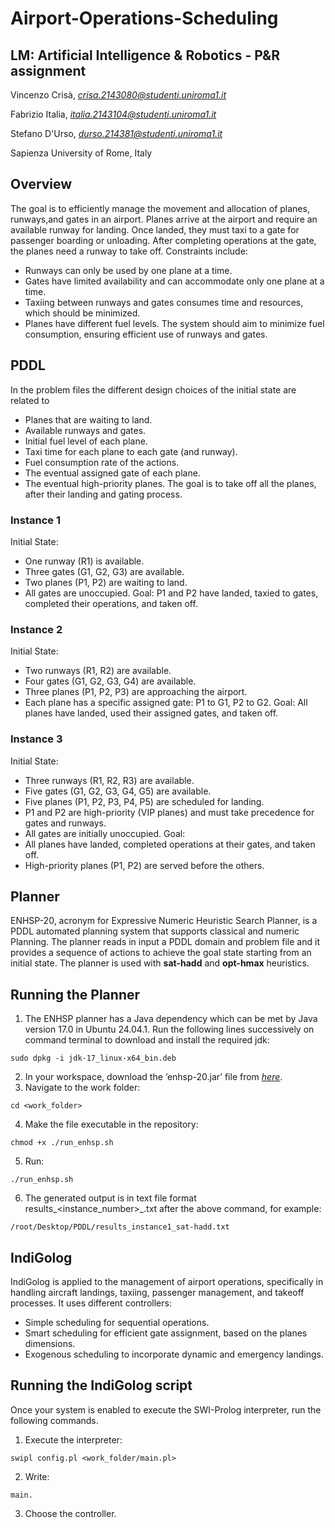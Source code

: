 # Airport-Operations-Scheduling

## LM: Artificial Intelligence & Robotics - P&R assignment 
Vincenzo Crisà, _[crisa.2143080@studenti.uniroma1.it](mailto:crisa.2143080@studenti.uniroma1.it)_

Fabrizio Italia, _[italia.2143104@studenti.uniroma1.it](mailto:italia.2143104@studenti.uniroma1.it)_


Stefano D'Urso, _[durso.214381@studenti.uniroma1.it](mailto:durso.214381@studenti.uniroma1.it)_

Sapienza University of Rome, Italy

## Overview

The goal is to efficiently manage the movement and allocation of planes, runways,and gates in an airport. Planes arrive at the airport and require an available runway for landing. Once landed, they must taxi to a gate for passenger boarding or unloading. After completing operations at the gate, the planes need a runway to take off. Constraints include:
* Runways can only be used by one plane at a time.
* Gates have limited availability and can accommodate only one plane at a time.
* Taxiing between runways and gates consumes time and resources, which should be minimized.
* Planes have different fuel levels.
The system should aim to minimize fuel consumption, ensuring efficient use of runways
and gates.

## PDDL

In the problem files the different design choices of the initial state are related to 
* Planes that are waiting to land.
* Available runways and gates.
* Initial fuel level of each plane.
* Taxi time for each plane to each gate (and runway).
* Fuel consumption rate of the actions.
* The eventual assigned gate of each plane.
* The eventual high-priority planes.
The goal is to take off all the planes, after their landing and gating process.

### Instance 1
Initial State:
* One runway (R1) is available.
* Three gates (G1, G2, G3) are available.
* Two planes (P1, P2) are waiting to land.
* All gates are unoccupied.
Goal: P1 and P2 have landed, taxied to gates, completed their operations, and taken
off.

### Instance 2
Initial State:
* Two runways (R1, R2) are available.
* Four gates (G1, G2, G3, G4) are available.
* Three planes (P1, P2, P3) are approaching the airport.
* Each plane has a specific assigned gate: P1 to G1, P2 to G2.
Goal: All planes have landed, used their assigned gates, and taken off.

### Instance 3
Initial State:
* Three runways (R1, R2, R3) are available.
* Five gates (G1, G2, G3, G4, G5) are available.
* Five planes (P1, P2, P3, P4, P5) are scheduled for landing.
* P1 and P2 are high-priority (VIP planes) and must take precedence for gates and runways.
* All gates are initially unoccupied.
Goal:
* All planes have landed, completed operations at their gates, and taken off.
* High-priority planes (P1, P2) are served before the others.

## Planner
ENHSP-20, acronym for Expressive Numeric Heuristic Search Planner, is a PDDL automated planning system that supports classical and numeric Planning. The planner reads in input a PDDL domain and problem file and it provides a sequence of actions to achieve the goal state starting from an initial state.
The planner is used with **sat-hadd** and **opt-hmax** heuristics.

## Running the Planner

1. The ENHSP planner has a Java dependency which can be met by Java version 17.0 in Ubuntu 24.04.1. Run the following lines successively on command terminal to download and install the required jdk:
```
sudo dpkg -i jdk-17_linux-x64_bin.deb
```

2. In your workspace, download the ‘enhsp-20.jar’ file from _[here](https://sites.google.com/view/enhsp/)_.
3. Navigate to the work folder:
```
cd <work_folder>
```
4. Make the file executable in the repository:
```
chmod +x ./run_enhsp.sh
```
5. Run:
```
./run_enhsp.sh
```
6. The generated output is in text file format results_<instance_number>_<heuristic>.txt after the above command, for example:
```
/root/Desktop/PDDL/results_instance1_sat-hadd.txt
```

## IndiGolog
IndiGolog is applied to the management of airport operations, specifically in handling aircraft landings, taxiing, passenger management, and takeoff processes.
It uses different controllers:
* Simple scheduling for sequential operations.
* Smart scheduling for efficient gate assignment, based on the planes dimensions.
* Exogenous scheduling to incorporate dynamic and emergency landings.

## Running the IndiGolog script
Once your system is enabled to execute the SWI-Prolog interpreter, run the following commands.
1. Execute the interpreter:
```
swipl config.pl <work_folder/main.pl>
```
2. Write:
```
main.
```
3. Choose the controller.

